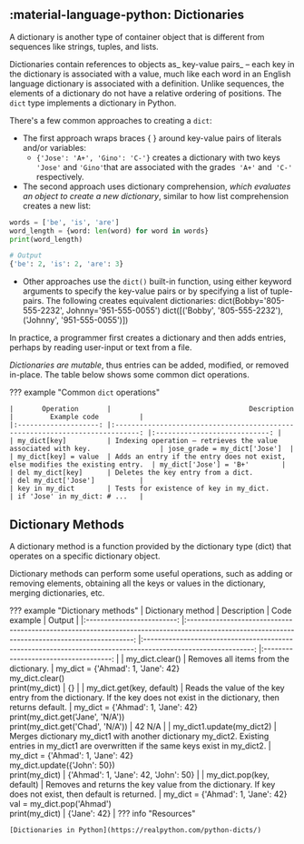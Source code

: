 ## :material-language-python: Dictionaries

A dictionary is another type of container object that is different from sequences like strings, tuples, and lists. 

Dictionaries contain references to objects as_ key-value pairs_ – each key in the dictionary is associated with a value, much like each word in an English language dictionary is associated with a definition. Unlike sequences, the elements of a dictionary do not have a relative ordering of positions. The `dict` type implements a dictionary in Python.

There's a few common approaches to creating a `dict`:

- The first approach wraps braces { } around key-value pairs of literals and/or variables:
  -  `{'Jose': 'A+', 'Gino': 'C-'}` creates a dictionary with two keys `'Jose'` and `'Gino'`that are associated with the grades` 'A+'` and` 'C-'` respectively.
- The second approach uses dictionary comprehension, _which evaluates an object to create a new dictionary_, similar to how list comprehension creates a new list:

``` python
words = ['be', 'is', 'are'] 
word_length = {word: len(word) for word in words} 
print(word_length) 

# Output
{'be': 2, 'is': 2, 'are': 3}
```

- Other approaches use the `dict()` built-in function, using either keyword arguments to specify the key-value pairs or by specifying a list of tuple-pairs. The following creates equivalent dictionaries:
dict(Bobby='805-555-2232', Johnny='951-555-0055')
dict([('Bobby', '805-555-2232'), ('Johnny', '951-555-0055')])

In practice, a programmer first creates a dictionary and then adds entries, perhaps by reading user-input or text from a file.

_Dictionaries are mutable_, thus entries can be added, modified, or removed in-place. The table below shows some common dict operations.

??? example "Common `dict` operations"

    |       Operation      	|                                  Description                                 	|         Example code         	|
    |:--------------------:	|:----------------------------------------------------------------------------:	|:----------------------------:	|
    | my_dict[key]         	| Indexing operation – retrieves the value associated with key.                	| jose_grade = my_dict['Jose'] 	|
    | my_dict[key] = value 	| Adds an entry if the entry does not exist, else modifies the existing entry. 	| my_dict['Jose'] = 'B+'       	|
    | del my_dict[key]     	| Deletes the key entry from a dict.                                           	| del my_dict['Jose']          	|
    | key in my_dict       	| Tests for existence of key in my_dict.                                       	| if 'Jose' in my_dict: # ...  	|

## Dictionary Methods

A dictionary method is a function provided by the dictionary type (dict) that operates on a specific dictionary object. 

Dictionary methods can perform some useful operations, such as adding or removing elements, obtaining all the keys or values in the dictionary, merging dictionaries, etc.

??? example "Dictionary methods"
    |     Dictionary method     	|                                                                  Description                                                                  	|                                                 Code example                                                 	|                Output                	|
    |:-------------------------:	|:---------------------------------------------------------------------------------------------------------------------------------------------:	|:------------------------------------------------------------------------------------------------------------:	|:------------------------------------:	|
    | my_dict.clear()           	| Removes all items from the dictionary.                                                                                                        	| my_dict = {'Ahmad': 1, 'Jane': 42}<br>my_dict.clear()<br>print(my_dict)                                      	| {}                                   	|
    | my_dict.get(key, default) 	| Reads the value of the key entry from the dictionary. If the key does not exist in the dictionary, then returns default.                      	| my_dict = {'Ahmad': 1, 'Jane': 42}<br>print(my_dict.get('Jane', 'N/A'))<br>print(my_dict.get('Chad', 'N/A')) 	| 42 N/A                               	|
    | my_dict1.update(my_dict2) 	| Merges dictionary my_dict1 with another dictionary my_dict2. Existing entries in my_dict1 are overwritten if the same keys exist in my_dict2. 	| my_dict = {'Ahmad': 1, 'Jane': 42}<br>my_dict.update({'John': 50})<br>print(my_dict)                         	| {'Ahmad': 1, 'Jane': 42, 'John': 50} 	|
    | my_dict.pop(key, default) 	| Removes and returns the key value from the dictionary. If key does not exist, then default is returned.                                       	| my_dict = {'Ahmad': 1, 'Jane': 42}<br>val = my_dict.pop('Ahmad')<br>print(my_dict)                           	| {'Jane': 42}                         	|
??? info "Resources"

    [Dictionaries in Python](https://realpython.com/python-dicts/)
